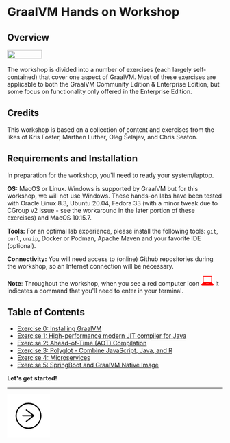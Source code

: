 # GraalVM Hands on Workshop


## Overview

<img src="https://www.graalvm.org/resources/img/home/logo-coloured.svg" width=40% height=40% />

The workshop is divided into a number of exercises (each largely self-contained) that cover one aspect of GraalVM. Most of these exercises are applicable to both the GraalVM Community Edition & Enterprise Edition, but some focus on functionality only offered in the Enterprise Edition.


## Credits
This workshop is based on a collection of content and exercises from the likes of Kris Foster, Marthen Luther, Oleg Šelajev, and Chris Seaton.

## Requirements and Installation

In preparation for the workshop, you'll need to ready your system/laptop.

**OS:** MacOS or Linux. Windows is supported by GraalVM but for this workshop, we will not use Windows. These hands-on labs have been tested with Oracle Linux 8.3, Ubuntu 20.04, Fedora 33 (with a minor tweak due to CGroup v2 issue - see the workaround in the later portion of these exercises) and MacOS 10.15.7.

**Tools:** For an optimal lab experience, please install the following tools: `git`, `curl`, `unzip`, Docker or Podman, Apache Maven and your favorite IDE (optional).

**Connectivity:** You will need access to (online) Github repositories during the workshop, so an Internet connection will be necessary.

**Note**: 
Throughout the workshop, when you see a red computer icon ![user input](images/userinput.png) it indicates a command that you'll need to enter in your terminal. 


   
## Table of Contents


* [Exercise 0: Installing GraalVM](./ex00/)
* [Exercise 1: High-performance modern JIT compiler for Java](./ex01/)
* [Exercise 2: Ahead-of-Time (AOT) Compilation](./ex02/)
* [Exercise 3: Polyglot - Combine JavaScript, Java, and R](./ex03/)
* [Exercise 4: Microservices](./ex04/)
* [Exercise 5: SpringBoot  and GraalVM Native Image](./ex05/)


**Let's get started!**

---
<a href="ex00/"><img src="images/noun_Next_511450_100.png"></a>
